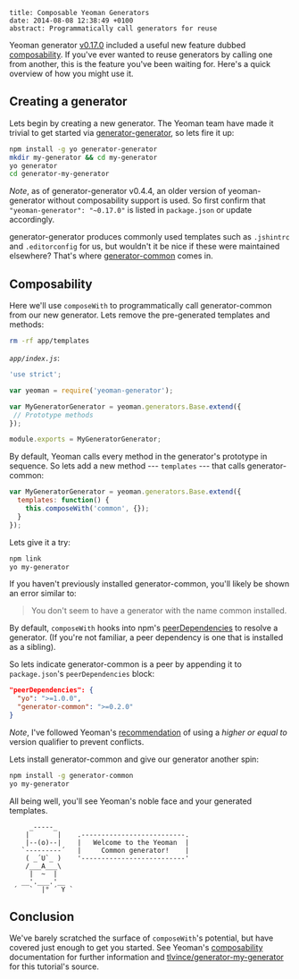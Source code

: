 ```metadata
title: Composable Yeoman Generators
date: 2014-08-08 12:38:49 +0100
abstract: Programmatically call generators for reuse
```

Yeoman generator [v0.17.0][] included a useful new feature dubbed
[composability][]. If you've ever wanted to reuse generators by calling one from
another, this is the feature you've been waiting for. Here's a quick overview
of how you might use it.

## Creating a generator

Lets begin by creating a new generator. The Yeoman team have made it trivial to
get started via [generator-generator][], so lets fire it up:

```bash
npm install -g yo generator-generator
mkdir my-generator && cd my-generator
yo generator
cd generator-my-generator
```

*Note*, as of generator-generator v0.4.4, an older version of yeoman-generator
without composability support is used. So first confirm that
`"yeoman-generator": "~0.17.0"` is listed in `package.json` or update
accordingly.

generator-generator produces commonly used templates such as `.jshintrc` and
`.editorconfig` for us, but wouldn't it be nice if these were maintained
elsewhere? That's where [generator-common][] comes in.

## Composability

Here we'll use `composeWith` to programmatically call generator-common from our
new generator. Lets remove the pre-generated templates and methods:

```bash
rm -rf app/templates
```

*`app/index.js`*:

```js
'use strict';

var yeoman = require('yeoman-generator');

var MyGeneratorGenerator = yeoman.generators.Base.extend({
 // Prototype methods
});

module.exports = MyGeneratorGenerator;
```

By default, Yeoman calls every method in the generator's prototype in sequence.
So lets add a new method --- `templates` --- that calls generator-common:

```js
var MyGeneratorGenerator = yeoman.generators.Base.extend({
  templates: function() {
    this.composeWith('common', {});
  }
});
```

Lets give it a try:

```bash
npm link
yo my-generator
```

If you haven't previously installed generator-common, you'll likely be shown an
error similar to:

> You don't seem to have a generator with the name common installed.

By default, `composeWith` hooks into npm's [peerDependencies][] to resolve a
generator. (If you're not familiar, a peer dependency is one that is installed
as a sibling).

So lets indicate generator-common is a peer by appending it to `package.json`'s
`peerDependencies` block:

```json
"peerDependencies": {
  "yo": ">=1.0.0",
  "generator-common": ">=0.2.0"
}
```

*Note*, I've followed Yeoman's [recommendation][] of using a *higher or equal
to* version qualifier to prevent conflicts.

Lets install generator-common and give our generator another spin:

```bash
npm install -g generator-common
yo my-generator
```

All being well, you'll see Yeoman's noble face and your generated templates.

```
     _-----_
    |       |    .--------------------------.
    |--(o)--|    |   Welcome to the Yeoman  |
   `---------´   |     Common generator!    |
    ( _´U`_ )    '--------------------------'
    /___A___\
     |  ~  |
   __'.___.'__
 ´   `  |° ´ Y `

```

## Conclusion

We've barely scratched the surface of `composeWith`'s potential, but have
covered just enough to get you started. See Yeoman's [composability][]
documentation for further information and [tlvince/generator-my-generator][]
for this tutorial's source.

[v0.17.0]: https://github.com/yeoman/generator/releases/tag/v0.17.0-pre.1
[generator-generator]: https://github.com/yeoman/generator-generator
[generator-common]: https://github.com/eddiemonge/generator-common
[peerDependencies]: http://blog.nodejs.org/2013/02/07/peer-dependencies/
[recommendation]: https://github.com/yeoman/yeoman.io/blob/10aca980a4c0d5ea242ed22f3b2af32c95f45eae/app/authoring/composability.md#dependencies-or-peerdependencies
[composability]: http://yeoman.io/authoring/composability.html
[tlvince/generator-my-generator]: https://github.com/tlvince/generator-my-generator

